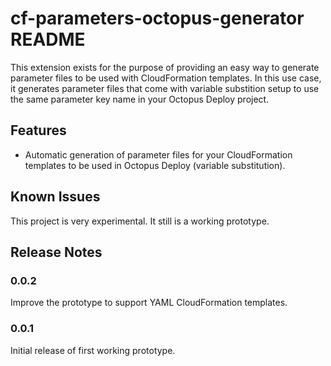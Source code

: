 # cf-parameters-octopus-generator README

This extension exists for the purpose of providing an easy way to generate
parameter files to be used with CloudFormation templates. In this use case, it
generates parameter files that come with variable substition setup to use the
same parameter key name in your Octopus Deploy project.

## Features

- Automatic generation of parameter files for your CloudFormation templates to be used in Octopus Deploy (variable substitution).

## Known Issues

This project is very experimental. It still is a working prototype.

## Release Notes

### 0.0.2

Improve the prototype to support YAML CloudFormation templates.

### 0.0.1

Initial release of first working prototype.